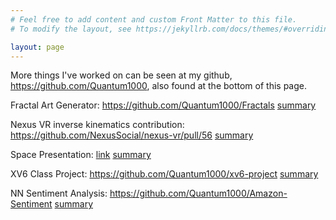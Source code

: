 ```yaml
---
# Feel free to add content and custom Front Matter to this file.
# To modify the layout, see https://jekyllrb.com/docs/themes/#overriding-theme-defaults

layout: page
---
```

More things I've worked on can be seen at my github, https://github.com/Quantum1000, also found at the bottom of this page.

Fractal Art Generator: https://github.com/Quantum1000/Fractals
[summary](fractals)

Nexus VR inverse kinematics contribution: https://github.com/NexusSocial/nexus-vr/pull/56
[summary](ik)

Space Presentation: [link](spacepresentation/redirect)
[summary](spacepresentation)

XV6 Class Project: https://github.com/Quantum1000/xv6-project 
[summary](xv6project)

NN Sentiment Analysis: https://github.com/Quantum1000/Amazon-Sentiment
[summary](amazonsentiment)